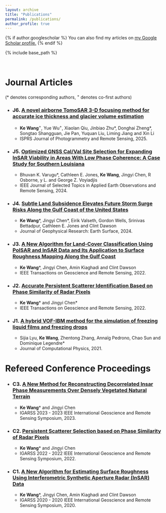 ```yaml
---
layout: archive
title: "Publications"
permalink: /publications/
author_profile: true
---
```


{% if author.googlescholar %}
  You can also find my articles on <u><a href="{{author.googlescholar}}">my Google Scholar profile</a>.</u>
{% endif %}

{% include base_path %}

<br>



Journal Articles
======
(\* denotes corresponding authors, <sup>+</sup> denotes co-first authors)

*  ### J6. [A novel airborne TomoSAR 3-D focusing method for accurate ice thickness and glacier volume estimation](https://doi.org/10.1016/j.isprsjprs.2025.01.011)
      * **Ke Wang**<sup>+</sup>, Yue Wu<sup>+</sup>, Xiaolan Qiu, Jinbiao Zhu\*, Donghai Zheng\*, Songtao Shangguan, Jie Pan, Yuquan Liu, Liming Jiang and Xin Li
      * ISPRS Journal of Photogrammetry and Remote Sensing, 2025.

*  ### J5. [Optimized GNSS Cal/Val Site Selection for Expanding InSAR Viability in Areas With Low Phase Coherence: A Case Study for Southern Louisiana](https://10.1109/JSTARS.2024.3361800)
      * Bhuvan K. Varugu\*, Cathleen E. Jones, **Ke Wang**, Jingyi Chen, R Osborne, y L. and George Z. Voyiadjis
      * IEEE Journal of Selected Topics in Applied Earth Observations and Remote Sensing, 2024.

*  ### J4. [Subtle Land Subsidence Elevates Future Storm Surge Risks Along the Gulf Coast of the United States](https://doi.org/10.1029/2024JF007858)
      * **Ke Wang**\*, Jingyi Chen\*, Eirik Valseth, Gordon Wells, Srinivas Bettadpur, Cathleen E. Jones and Clint Dawson
      * Journal of Geophysical Research: Earth Surface, 2024.

*  ### J3. [A New Algorithm for Land-Cover Classification Using PolSAR and InSAR Data and Its Application to Surface Roughness Mapping Along the Gulf Coast](https://10.1109/TGRS.2021.3083492)
      * **Ke Wang**\*, Jingyi Chen, Amin Kiaghadi and Clint Dawson
      * IEEE Transactions on Geoscience and Remote Sensing, 2022.

*  ### J2. [Accurate Persistent Scatterer Identification Based on Phase Similarity of Radar Pixels](https://10.1109/TGRS.2022.3210868)
      * **Ke Wang**\* and Jingyi Chen\*
      * IEEE Transactions on Geoscience and Remote Sensing, 2022.

*  ### J1. [A hybrid VOF-IBM method for the simulation of freezing liquid films and freezing drops](https://doi.org/10.1016/j.jcp.2021.110160)
      * Sijia Lyu, **Ke Wang**, Zhentong Zhang, Annaïg Pedrono, Chao Sun and Dominique Legendre\*
      * Journal of Computational Physics, 2021.

Refereed Conference Proceedings
======
    
*  ### C3. [A New Method for Reconstructing Decorrelated Insar Phase Measurements Over Densely Vegetated Natural Terrain](https://10.1109/IGARSS52108.2023.10282116)
      * **Ke Wang**\* and Jingyi Chen
      * IGARSS 2023 - 2023 IEEE International Geoscience and Remote Sensing Symposium, 2023.

*  ### C2. [Persistent Scatterer Selection based on Phase Similarity of Radar Pixels](https://10.1109/IGARSS46834.2022.9884255)
      * **Ke Wang**\* and Jingyi Chen
      * IGARSS 2022 - 2022 IEEE International Geoscience and Remote Sensing Symposium, 2022.

*  ### C1. [A New Algorithm for Estimating Surface Roughness Using Interferometric Synthetic Aperture Radar (InSAR) Data](https://10.1109/IGARSS39084.2020.9323083)
      * **Ke Wang**\*, Jingyi Chen, Amin Kiaghadi and Clint Dawson
      * IGARSS 2020 - 2020 IEEE International Geoscience and Remote Sensing Symposium, 2020.
